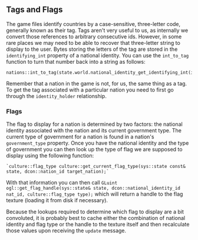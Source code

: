 ## Tags and Flags

The game files identify countries by a case-sensitive, three-letter code, generally known as their tag. Tags aren't very useful to us, as internally we convert those references to arbitrary consecutive ids. However, in some rare places we may need to be able to recover that three-letter string to display to the user. Bytes storing the letters of the tag are stored in the `identifying_int` property of a national identity. You can use the `int_to_tag` function to turn that number back into a string as follows:
```
nations::int_to_tag(state.world.national_identity_get_identifying_int(id_for_a_national_identity))
```
Remember that a nation in the game is not, for us, the same thing as a tag. To get the tag associated with a particular nation you need to first go through the `identity_holder` relationship.

### Flags

The flag to display for a nation is determined by two factors: the national identity associated with the nation and its current government type. The current type of government for a nation is found in a nation's `government_type` property. Once you have the national identity and the type of government you can then look up the type of flag we are supposed to display using the following function:
```
`culture::flag_type culture::get_current_flag_type(sys::state const& state, dcon::nation_id target_nation);`
```
With that information you can then call `GLuint ogl::get_flag_handle(sys::state& state, dcon::national_identity_id nat_id, culture::flag_type type);` which will return a handle to the flag texture (loading it from disk if necessary).

Because the lookups required to determine which flag to display are a bit convoluted, it is probably best to cache either the combination of national identity and flag type or the handle to the texture itself and then recalculate those values upon receiving the `update` message. 
